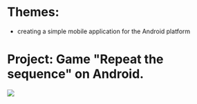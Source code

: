 # Themes:
- creating a simple mobile application for the Android platform

# Project: Game "Repeat the sequence" on Android.

![](https://github.com/ViktoriyaMosolova/RepeatGame/blob/35e3e526862f5ad4871c3e194a96ff524722f77f/gif/game.gif)
